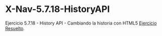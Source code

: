 # X-Nav-5.7.18-HistoryAPI
Ejercicio 5.7.18 - History API - Cambiando la historia con HTML5
[Ejercicio Resuelto](http://jmmartinc.github.io/X-Nav-5.7.18-HistoryAPI/ "Ejercicio Resuelto").
